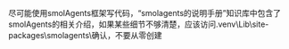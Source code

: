 尽可能使用smolAgents框架写代码，“smolagents的说明手册”知识库中包含了smolAgents的相关介绍，如果某些细节不够清楚，应该访问.venv\Lib\site-packages\smolagents\确认，不要从零创建